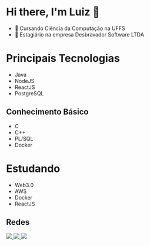 # Hi there, I'm Luiz 👋

- 🔭 Cursando Ciência da Computação na UFFS
- 🌱 Estagiário na empresa Desbravador Software LTDA
  
# Principais Tecnologias

- Java
- NodeJS
- ReactJS
- PostgreSQL

## Conhecimento Básico

- C
- C++
- PL/SQL
- Docker

# Estudando

- Web3.0
- AWS
- Docker
- ReactJS
  
## Redes
  
<div style="display: inline_block"> 
  <a href="https://www.instagram.com/luizguizl" target="_blank">
    <img src="https://img.shields.io/badge/-Instagram-%23E4405F?style=for-the-badge&logo=instagram&logoColor=white" target="_blank">
  </a>
  <a href="mailto:zanelallopes9977@gmail.com" target="_blank">
    <img src="https://img.shields.io/badge/-Gmail-%23333?style=for-the-badge&logo=gmail&logoColor=white" target="_blank">
  </a>  
  <a href="https://www.linkedin.com/in/luiz-guilherme-zanella-lopes-b929791b0/" target="_blank">
    <img src="https://img.shields.io/badge/-LinkedIn-%230077B5?style=for-the-badge&logo=linkedin&logoColor=white" target="_blank">
  </a> 
</div>
